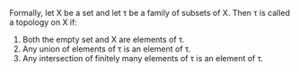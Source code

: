 Formally, let X be a set and let τ be a family of subsets of X. Then τ is called a topology on X if:

1. Both the empty set and X are elements of τ.
2. Any union of elements of τ is an element of τ.
3. Any intersection of finitely many elements of τ is an element of τ.